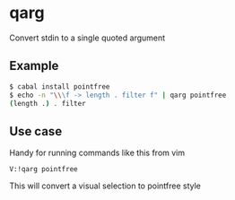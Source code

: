 
# qarg

Convert stdin to a single quoted argument

## Example

```bash
$ cabal install pointfree
$ echo -n "\\\f -> length . filter f" | qarg pointfree
(length .) . filter
```

## Use case

Handy for running commands like this from vim

```vim
V:!qarg pointfree
```

This will convert a visual selection to pointfree style

